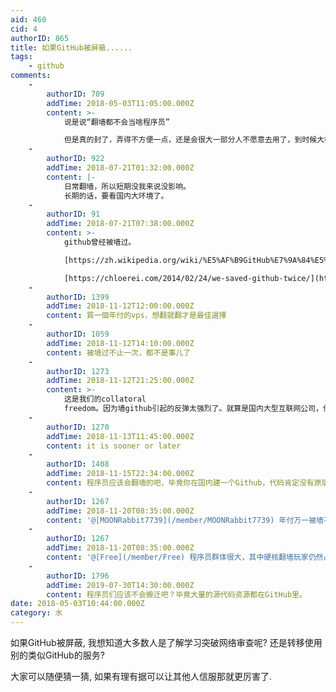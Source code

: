 ```yaml
---
aid: 460
cid: 4
authorID: 865
title: 如果GitHub被屏蔽......
tags:
    - github
comments:
    -
        authorID: 709
        addTime: 2018-05-03T11:05:00.000Z
        content: >-
            说是说“翻墙都不会当啥程序员”  

            但是真的封了，弄得不方便一点，还是会很大一部分人不愿意去用了，到时候大概会有类似镜像站（或者山寨站）之类的吧，把一些常用的repo带进来，就像YouTube视频转进来一样。
    -
        authorID: 922
        addTime: 2018-07-21T01:32:00.000Z
        content: |-
            日常翻墙，所以短期没我来说没影响。  
            长期的话，要看国内大环境了。
    -
        authorID: 91
        addTime: 2018-07-21T07:38:00.000Z
        content: >-
            github曾经被墙过。  

            [https://zh.wikipedia.org/wiki/%E5%AF%B9GitHub%E7%9A%84%E5%AE%A1%E6%9F%A5%E5%92%8C%E5%B0%81%E9%94%81#中国](https://zh.wikipedia.org/wiki/%E5%AF%B9GitHub%E7%9A%84%E5%AE%A1%E6%9F%A5%E5%92%8C%E5%B0%81%E9%94%81#中国)  

            [https://chloerei.com/2014/02/24/we-saved-github-twice/](https://chloerei.com/2014/02/24/we-saved-github-twice/)
    -
        authorID: 1399
        addTime: 2018-11-12T12:00:00.000Z
        content: 買一個年付的vps，想翻就翻才是最佳選擇
    -
        authorID: 1059
        addTime: 2018-11-12T14:10:00.000Z
        content: 被墙过不止一次，都不是事儿了
    -
        authorID: 1273
        addTime: 2018-11-12T21:25:00.000Z
        content: >-
            这是我们的collatoral
            freedom。因为墙github引起的反弹太强烈了。就算是国内大型互联网公司，他们受益于墙的贸易壁垒作用，免于与外国对手直接竞争；但是，他们还是是离不开github上的开源软件。这些人还是有发言权的，不像升斗小民只能默默翻墙。
    -
        authorID: 1270
        addTime: 2018-11-13T11:45:00.000Z
        content: it is sooner or later
    -
        authorID: 1408
        addTime: 2018-11-15T22:34:00.000Z
        content: 程序员应该会翻墙的吧，毕竟你在国内建一个Github，代码肯定没有原版的多。
    -
        authorID: 1267
        addTime: 2018-11-20T08:35:00.000Z
        content: '@[MOONRabbit7739](/member/MOONRabbit7739) 年付万一被墙不是打水漂了，月付更安心'
    -
        authorID: 1267
        addTime: 2018-11-20T08:35:00.000Z
        content: '@[Free](/member/Free) 程序员群体很大，其中硬核翻墙玩家仍然占少数……'
    -
        authorID: 1796
        addTime: 2019-07-30T14:30:00.000Z
        content: 程序员们应该不会搬迁吧？毕竟大量的源代码资源都在GitHub里。
date: 2018-05-03T10:44:00.000Z
category: 水
---
```


如果GitHub被屏蔽, 我想知道大多数人是了解学习突破网络审查呢? 还是转移使用别的类似GitHub的服务?

大家可以随便猜一猜, 如果有理有据可以让其他人信服那就更厉害了.
